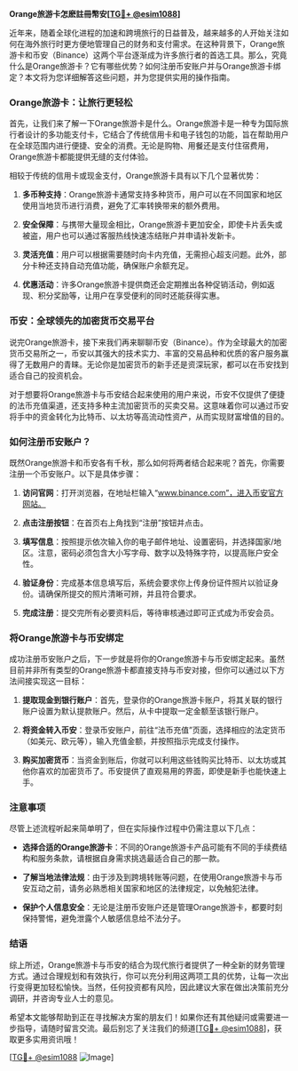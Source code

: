 **Orange旅游卡怎麽註冊幣安[[TG💪+ @esim1088](https://t.me/s/esim1088)]**

近年来，随着全球化进程的加速和跨境旅行的日益普及，越来越多的人开始关注如何在海外旅行时更方便地管理自己的财务和支付需求。在这种背景下，Orange旅游卡和币安（Binance）这两个平台逐渐成为许多旅行者的首选工具。那么，究竟什么是Orange旅游卡？它有哪些优势？如何注册币安账户并与Orange旅游卡绑定？本文将为您详细解答这些问题，并为您提供实用的操作指南。

### Orange旅游卡：让旅行更轻松

首先，让我们来了解一下Orange旅游卡是什么。Orange旅游卡是一种专为国际旅行者设计的多功能支付卡，它结合了传统信用卡和电子钱包的功能，旨在帮助用户在全球范围内进行便捷、安全的消费。无论是购物、用餐还是支付住宿费用，Orange旅游卡都能提供无缝的支付体验。

相较于传统的信用卡或现金支付，Orange旅游卡具有以下几个显著优势：

1. **多币种支持**：Orange旅游卡通常支持多种货币，用户可以在不同国家和地区使用当地货币进行消费，避免了汇率转换带来的额外费用。
   
2. **安全保障**：与携带大量现金相比，Orange旅游卡更加安全，即使卡片丢失或被盗，用户也可以通过客服热线快速冻结账户并申请补发新卡。

3. **灵活充值**：用户可以根据需要随时向卡内充值，无需担心超支问题。此外，部分卡种还支持自动充值功能，确保账户余额充足。

4. **优惠活动**：许多Orange旅游卡提供商还会定期推出各种促销活动，例如返现、积分奖励等，让用户在享受便利的同时还能获得实惠。

### 币安：全球领先的加密货币交易平台

说完Orange旅游卡，接下来我们再来聊聊币安（Binance）。作为全球最大的加密货币交易所之一，币安以其强大的技术实力、丰富的交易品种和优质的客户服务赢得了无数用户的青睐。无论你是加密货币的新手还是资深玩家，都可以在币安找到适合自己的投资机会。

对于想要将Orange旅游卡与币安结合起来使用的用户来说，币安不仅提供了便捷的法币充值渠道，还支持多种主流加密货币的买卖交易。这意味着你可以通过币安将手中的资金转化为比特币、以太坊等高流动性资产，从而实现财富增值的目的。

### 如何注册币安账户？

既然Orange旅游卡和币安各有千秋，那么如何将两者结合起来呢？首先，你需要注册一个币安账户。以下是具体步骤：

1. **访问官网**：打开浏览器，在地址栏输入“www.binance.com”，进入币安官方网站。

2. **点击注册按钮**：在首页右上角找到“注册”按钮并点击。

3. **填写信息**：按照提示依次输入你的电子邮件地址、设置密码，并选择国家/地区。注意，密码必须包含大小写字母、数字以及特殊字符，以提高账户安全性。

4. **验证身份**：完成基本信息填写后，系统会要求你上传身份证件照片以验证身份。请确保所提交的照片清晰可辨，并且符合要求。

5. **完成注册**：提交完所有必要资料后，等待审核通过即可正式成为币安会员。

### 将Orange旅游卡与币安绑定

成功注册币安账户之后，下一步就是将你的Orange旅游卡与币安绑定起来。虽然目前并非所有类型的Orange旅游卡都直接支持与币安对接，但你可以通过以下方法间接实现这一目标：

1. **提取现金到银行账户**：首先，登录你的Orange旅游卡账户，将其关联的银行账户设置为默认提款账户。然后，从卡中提取一定金额至该银行账户。

2. **将资金转入币安**：登录币安账户，前往“法币充值”页面，选择相应的法定货币（如美元、欧元等），输入充值金额，并按照指示完成支付操作。

3. **购买加密货币**：当资金到账后，你就可以利用这些钱购买比特币、以太坊或其他你喜欢的加密货币了。币安提供了直观易用的界面，即使是新手也能快速上手。

### 注意事项

尽管上述流程听起来简单明了，但在实际操作过程中仍需注意以下几点：

- **选择合适的Orange旅游卡**：不同的Orange旅游卡产品可能有不同的手续费结构和服务条款，请根据自身需求挑选最适合自己的那一款。
  
- **了解当地法律法规**：由于涉及到跨境转账等问题，在使用Orange旅游卡与币安互动之前，请务必熟悉相关国家和地区的法律规定，以免触犯法律。

- **保护个人信息安全**：无论是注册币安账户还是管理Orange旅游卡，都要时刻保持警惕，避免泄露个人敏感信息给不法分子。

### 结语

综上所述，Orange旅游卡与币安的结合为现代旅行者提供了一种全新的财务管理方式。通过合理规划和有效执行，你可以充分利用这两项工具的优势，让每一次出行变得更加轻松愉快。当然，任何投资都有风险，因此建议大家在做出决策前充分调研，并咨询专业人士的意见。

希望本文能够帮助到正在寻找解决方案的朋友们！如果你还有其他疑问或需要进一步指导，请随时留言交流。最后别忘了关注我们的频道[[TG💪+ @esim1088](https://t.me/s/esim1088)]，获取更多实用资讯哦！

[[TG💪+ @esim1088](https://t.me/s/esim1088) ![Image](https://i.postimg.cc/4NQfJmqS/Snipaste-2025-05-13-00-14-12.png)]